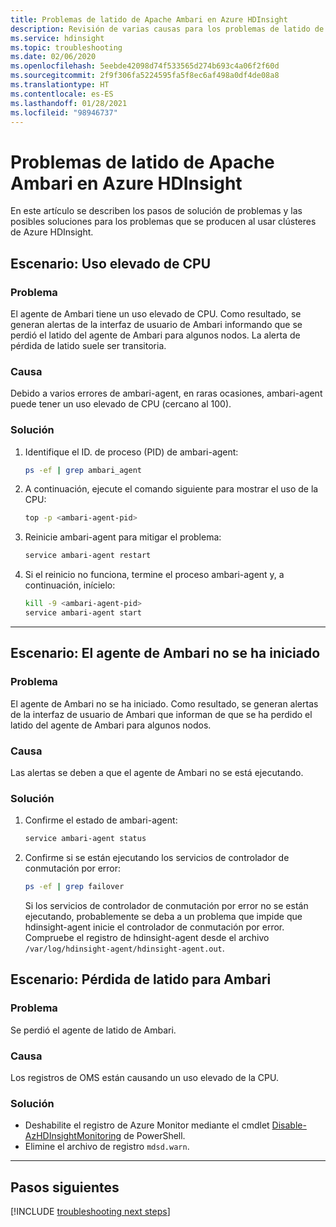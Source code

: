 ```yaml
---
title: Problemas de latido de Apache Ambari en Azure HDInsight
description: Revisión de varias causas para los problemas de latido de Apache Ambari en Azure HDInsight
ms.service: hdinsight
ms.topic: troubleshooting
ms.date: 02/06/2020
ms.openlocfilehash: 5eebde42098d74f533565d274b693c4a06f2f60d
ms.sourcegitcommit: 2f9f306fa5224595fa5f8ec6af498a0df4de08a8
ms.translationtype: HT
ms.contentlocale: es-ES
ms.lasthandoff: 01/28/2021
ms.locfileid: "98946737"
---
```

# <a name="apache-ambari-heartbeat-issues-in-azure-hdinsight"></a>Problemas de latido de Apache Ambari en Azure HDInsight

En este artículo se describen los pasos de solución de problemas y las posibles soluciones para los problemas que se producen al usar clústeres de Azure HDInsight.

## <a name="scenario-high-cpu-utilization"></a>Escenario: Uso elevado de CPU

### <a name="issue"></a>Problema

El agente de Ambari tiene un uso elevado de CPU. Como resultado, se generan alertas de la interfaz de usuario de Ambari informando que se perdió el latido del agente de Ambari para algunos nodos. La alerta de pérdida de latido suele ser transitoria.

### <a name="cause"></a>Causa

Debido a varios errores de ambari-agent, en raras ocasiones, ambari-agent puede tener un uso elevado de CPU (cercano al 100).

### <a name="resolution"></a>Solución

1. Identifique el ID. de proceso (PID) de ambari-agent:

    ```bash
    ps -ef | grep ambari_agent
    ```

1. A continuación, ejecute el comando siguiente para mostrar el uso de la CPU:

    ```bash
    top -p <ambari-agent-pid>
    ```

1. Reinicie ambari-agent para mitigar el problema:

    ```bash
    service ambari-agent restart
    ```

1. Si el reinicio no funciona, termine el proceso ambari-agent y, a continuación, inícielo:

    ```bash
    kill -9 <ambari-agent-pid>
    service ambari-agent start
    ```

---

## <a name="scenario-ambari-agent-not-started"></a>Escenario: El agente de Ambari no se ha iniciado

### <a name="issue"></a>Problema

El agente de Ambari no se ha iniciado. Como resultado, se generan alertas de la interfaz de usuario de Ambari que informan de que se ha perdido el latido del agente de Ambari para algunos nodos.

### <a name="cause"></a>Causa

Las alertas se deben a que el agente de Ambari no se está ejecutando.

### <a name="resolution"></a>Solución

1. Confirme el estado de ambari-agent:

    ```bash
    service ambari-agent status
    ```

1. Confirme si se están ejecutando los servicios de controlador de conmutación por error:

    ```bash
    ps -ef | grep failover
    ```

    Si los servicios de controlador de conmutación por error no se están ejecutando, probablemente se deba a un problema que impide que hdinsight-agent inicie el controlador de conmutación por error. Compruebe el registro de hdinsight-agent desde el archivo `/var/log/hdinsight-agent/hdinsight-agent.out`.

## <a name="scenario-heartbeat-lost-for-ambari"></a>Escenario: Pérdida de latido para Ambari

### <a name="issue"></a>Problema

Se perdió el agente de latido de Ambari.

### <a name="cause"></a>Causa

Los registros de OMS están causando un uso elevado de la CPU.

### <a name="resolution"></a>Solución

* Deshabilite el registro de Azure Monitor mediante el cmdlet [Disable-AzHDInsightMonitoring](/powershell/module/az.hdinsight/disable-azhdinsightmonitoring) de PowerShell.
* Elimine el archivo de registro `mdsd.warn`.

---

## <a name="next-steps"></a>Pasos siguientes

[!INCLUDE [troubleshooting next steps](../../../includes/hdinsight-troubleshooting-next-steps.md)]